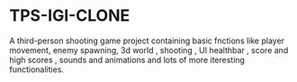 # TPS-IGI-CLONE
A third-person shooting game project containing basic fnctions like player movement, enemy spawning, 3d world , shooting , UI healthbar , score and high scores , sounds and animations and lots of more iteresting functionalities.
